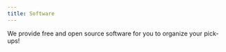 ```yaml
---
title: Software
---
```


We provide free and open source software for you to organize your pick-ups!